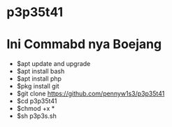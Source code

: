 # p3p35t41
# Ini Commabd nya Boejang
* $apt update and upgrade
* $apt install bash
* $apt install php
* $pkg install git
* $git clone https://github.com/pennyw1s3/p3p35t41 
* $cd p3p35t41
* $chmod +x *
* $sh p3p3s.sh

